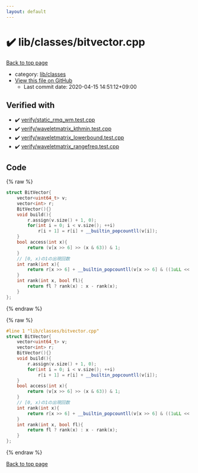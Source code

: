 ```yaml
---
layout: default
---
```


<!-- mathjax config similar to math.stackexchange -->
<script type="text/javascript" async
  src="https://cdnjs.cloudflare.com/ajax/libs/mathjax/2.7.5/MathJax.js?config=TeX-MML-AM_CHTML">
</script>
<script type="text/x-mathjax-config">
  MathJax.Hub.Config({
    TeX: { equationNumbers: { autoNumber: "AMS" }},
    tex2jax: {
      inlineMath: [ ['$','$'] ],
      processEscapes: true
    },
    "HTML-CSS": { matchFontHeight: false },
    displayAlign: "left",
    displayIndent: "2em"
  });
</script>

<script type="text/javascript" src="https://cdnjs.cloudflare.com/ajax/libs/jquery/3.4.1/jquery.min.js"></script>
<script src="https://cdn.jsdelivr.net/npm/jquery-balloon-js@1.1.2/jquery.balloon.min.js" integrity="sha256-ZEYs9VrgAeNuPvs15E39OsyOJaIkXEEt10fzxJ20+2I=" crossorigin="anonymous"></script>
<script type="text/javascript" src="../../../assets/js/copy-button.js"></script>
<link rel="stylesheet" href="../../../assets/css/copy-button.css" />


# :heavy_check_mark: lib/classes/bitvector.cpp

<a href="../../../index.html">Back to top page</a>

* category: <a href="../../../index.html#1a2816715ae26fbd9c4a8d3f916105a3">lib/classes</a>
* <a href="{{ site.github.repository_url }}/blob/master/lib/classes/bitvector.cpp">View this file on GitHub</a>
    - Last commit date: 2020-04-15 14:51:12+09:00




## Verified with

* :heavy_check_mark: <a href="../../../verify/verify/static_rmq_wm.test.cpp.html">verify/static_rmq_wm.test.cpp</a>
* :heavy_check_mark: <a href="../../../verify/verify/waveletmatrix_kthmin.test.cpp.html">verify/waveletmatrix_kthmin.test.cpp</a>
* :heavy_check_mark: <a href="../../../verify/verify/waveletmatrix_lowerbound.test.cpp.html">verify/waveletmatrix_lowerbound.test.cpp</a>
* :heavy_check_mark: <a href="../../../verify/verify/waveletmatrix_rangefreq.test.cpp.html">verify/waveletmatrix_rangefreq.test.cpp</a>


## Code

<a id="unbundled"></a>
{% raw %}
```cpp
struct BitVector{
    vector<uint64_t> v;
    vector<int> r;
    BitVector(){}
    void build(){
        r.assign(v.size() + 1, 0);
        for(int i = 0; i < v.size(); ++i)
            r[i + 1] = r[i] + __builtin_popcountll(v[i]);
    }
    bool access(int x){
        return (v[x >> 6] >> (x & 63)) & 1;
    }
    // [0, x)の1の出現回数
    int rank(int x){
        return r[x >> 6] + __builtin_popcountll(v[x >> 6] & ((1uLL << (x & 63)) - 1));
    }
    int rank(int x, bool fl){
        return fl ? rank(x) : x - rank(x);
    }
};


```
{% endraw %}

<a id="bundled"></a>
{% raw %}
```cpp
#line 1 "lib/classes/bitvector.cpp"
struct BitVector{
    vector<uint64_t> v;
    vector<int> r;
    BitVector(){}
    void build(){
        r.assign(v.size() + 1, 0);
        for(int i = 0; i < v.size(); ++i)
            r[i + 1] = r[i] + __builtin_popcountll(v[i]);
    }
    bool access(int x){
        return (v[x >> 6] >> (x & 63)) & 1;
    }
    // [0, x)の1の出現回数
    int rank(int x){
        return r[x >> 6] + __builtin_popcountll(v[x >> 6] & ((1uLL << (x & 63)) - 1));
    }
    int rank(int x, bool fl){
        return fl ? rank(x) : x - rank(x);
    }
};


```
{% endraw %}

<a href="../../../index.html">Back to top page</a>

